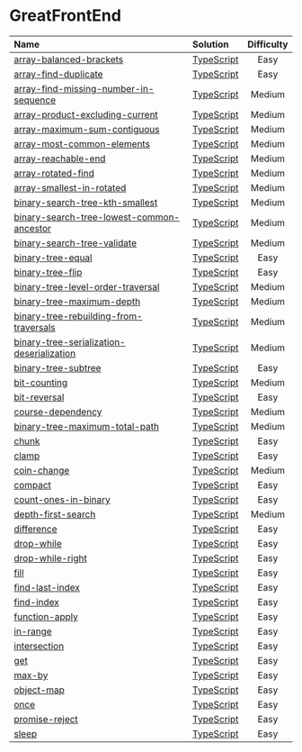 # GreatFrontEnd

| Name                                                                                                                                                         | Solution                                                           | Difficulty |
| :----------------------------------------------------------------------------------------------------------------------------------------------------------- | :----------------------------------------------------------------- | :--------: |
| [array-balanced-brackets](https://www.greatfrontend.com/questions/javascript/array-balanced-brackets)                                                        | [TypeScript](./array-balanced-brackets/index.ts)                   |    Easy    |
| [array-find-duplicate](https://www.greatfrontend.com/questions/javascript/array-find-duplicate)                                                              | [TypeScript](./array-find-duplicate/index.ts)                      |    Easy    |
| [array-find-missing-number-in-sequence](https://www.greatfrontend.com/questions/javascript/array-find-missing-number-in-sequence)                            | [TypeScript](./array-find-missing-number-in-sequence/index.ts)     |   Medium   |
| [array-product-excluding-current](https://www.greatfrontend.com/interviews/study/blind75/questions/algo/array-product-excluding-current)                     | [TypeScript](./array-product-excluding-current/index.ts)           |   Medium   |
| [array-maximum-sum-contiguous](https://www.greatfrontend.com/interviews/study/blind75/questions/algo/array-maximum-sum-contiguous)                           | [TypeScript](./array-maximum-sum-contiguous/index.ts)              |   Medium   |
| [array-most-common-elements](https://www.greatfrontend.com/interviews/study/blind75/questions/algo/array-most-common-elements)                               | [TypeScript](./array-most-common-elements/index.ts)                |   Medium   |
| [array-reachable-end](https://www.greatfrontend.com/interviews/study/blind75/questions/algo/array-reachable-end)                                             | [TypeScript](./array-reachable-end/index.ts)                       |   Medium   |
| [array-rotated-find](https://www.greatfrontend.com/interviews/study/blind75/questions/algo/array-rotated-find)                                               | [TypeScript](./array-rotated-find/index.ts)                        |   Medium   |
| [array-smallest-in-rotated](https://www.greatfrontend.com/interviews/study/blind75/questions/algo/array-smallest-in-rotated)                                 | [TypeScript](./array-smallest-in-rotated/index.ts)                 |   Medium   |
| [binary-search-tree-kth-smallest](https://www.greatfrontend.com/interviews/study/blind75/questions/algo/binary-search-tree-kth-smallest)                     | [TypeScript](./binary-search-tree-kth-smallest/index.ts)           |   Medium   |
| [binary-search-tree-lowest-common-ancestor](https://www.greatfrontend.com/interviews/study/blind75/questions/algo/binary-search-tree-lowest-common-ancestor) | [TypeScript](./binary-search-tree-lowest-common-ancestor/index.ts) |   Medium   |
| [binary-search-tree-validate](https://www.greatfrontend.com/interviews/study/blind75/questions/algo/binary-search-tree-validate)                             | [TypeScript](./binary-search-tree-validate/index.ts)               |   Medium   |
| [binary-tree-equal](https://www.greatfrontend.com/interviews/study/blind75/questions/algo/binary-tree-equal)                                                 | [TypeScript](./binary-tree-equal/index.ts)                         |    Easy    |
| [binary-tree-flip](https://www.greatfrontend.com/interviews/study/blind75/questions/algo/binary-tree-flip)                                                   | [TypeScript](./binary-tree-flip/index.ts)                          |    Easy    |
| [binary-tree-level-order-traversal](https://www.greatfrontend.com/interviews/study/blind75/questions/algo/binary-tree-level-order-traversal)                 | [TypeScript](./binary-tree-level-order-traversal/index.ts)         |   Medium   |
| [binary-tree-maximum-depth](https://www.greatfrontend.com/interviews/study/blind75/questions/algo/binary-tree-maximum-depth)                                 | [TypeScript](./binary-tree-maximum-depth/index.ts)                 |   Medium   |
| [binary-tree-rebuilding-from-traversals](https://www.greatfrontend.com/interviews/study/blind75/questions/algo/binary-tree-rebuilding-from-traversals)       | [TypeScript](./binary-tree-rebuilding-from-traversals/index.ts)    |   Medium   |
| [binary-tree-serialization-deserialization](https://www.greatfrontend.com/interviews/study/blind75/questions/algo/binary-tree-serialization-deserialization) | [TypeScript](./binary-tree-serialization-deserialization/index.ts) |   Medium   |
| [binary-tree-subtree](https://www.greatfrontend.com/interviews/study/blind75/questions/algo/binary-tree-subtree)                                             | [TypeScript](./binary-tree-subtree/index.ts)                       |    Easy    |
| [bit-counting](https://www.greatfrontend.com/interviews/study/blind75/questions/algo/bit-counting)                                                           | [TypeScript](./bit-counting/index.ts)                              |   Medium   |
| [bit-reversal](https://www.greatfrontend.com/interviews/study/blind75/questions/algo/bit-reversal)                                                           | [TypeScript](./bit-reversal/index.ts)                              |    Easy    |
| [course-dependency](https://www.greatfrontend.com/interviews/study/blind75/questions/algo/course-dependency)                                                 | [TypeScript](./course-dependency/index.ts)                         |   Medium   |
| [binary-tree-maximum-total-path](https://www.greatfrontend.com/interviews/study/blind75/questions/algo/binary-tree-maximum-total-path)                       | [TypeScript](./binary-tree-maximum-total-path/index.ts)            |   Medium   |
| [chunk](https://www.greatfrontend.com/questions/javascript/chunk)                                                                                            | [TypeScript](./chunk/index.ts)                                     |    Easy    |
| [clamp](https://www.greatfrontend.com/questions/javascript/clamp)                                                                                            | [TypeScript](./clamp/index.ts)                                     |    Easy    |
| [coin-change](https://www.greatfrontend.com/questions/javascript/coin-change)                                                                                | [TypeScript](./coin-change/index.ts)                               |   Medium   |
| [compact](https://www.greatfrontend.com/questions/javascript/compact)                                                                                        | [TypeScript](./compact/index.ts)                                   |    Easy    |
| [count-ones-in-binary](https://www.greatfrontend.com/questions/javascript/count-ones-in-binary)                                                              | [TypeScript](./count-ones-in-binary/index.ts)                      |    Easy    |
| [depth-first-search](https://www.greatfrontend.com/questions/javascript/depth-first-search)                                                                  | [TypeScript](./depth-first-search/index.ts)                        |   Medium   |
| [difference](https://www.greatfrontend.com/questions/javascript/difference)                                                                                  | [TypeScript](./difference/index.ts)                                |    Easy    |
| [drop-while](https://www.greatfrontend.com/questions/javascript/drop-while)                                                                                  | [TypeScript](./drop-while/index.ts)                                |    Easy    |
| [drop-while-right](https://www.greatfrontend.com/questions/javascript/drop-while-right)                                                                      | [TypeScript](./drop-while-right/index.ts)                          |    Easy    |
| [fill](https://www.greatfrontend.com/questions/javascript/fill)                                                                                              | [TypeScript](./fill/index.ts)                                      |    Easy    |
| [find-last-index](https://www.greatfrontend.com/questions/javascript/find-last-index)                                                                        | [TypeScript](./find-last-index/index.ts)                           |    Easy    |
| [find-index](https://www.greatfrontend.com/questions/javascript/find-index)                                                                                  | [TypeScript](./find-index/index.ts)                                |    Easy    |
| [function-apply](https://www.greatfrontend.com/questions/javascript/function-apply)                                                                          | [TypeScript](./function-apply/index.ts)                            |    Easy    |
| [in-range](https://www.greatfrontend.com/questions/javascript/in-range)                                                                                      | [TypeScript](./in-range/index.ts)                                  |    Easy    |
| [intersection](https://www.greatfrontend.com/questions/javascript/intersection)                                                                              | [TypeScript](./intersection/index.ts)                              |    Easy    |
| [get](https://www.greatfrontend.com/questions/javascript/get)                                                                                                | [TypeScript](./get/index.ts)                                       |    Easy    |
| [max-by](https://www.greatfrontend.com/questions/javascript/max-by)                                                                                          | [TypeScript](./max-by/index.ts)                                    |    Easy    |
| [object-map](https://www.greatfrontend.com/questions/javascript/object-map)                                                                                  | [TypeScript](./object-map/index.ts)                                |    Easy    |
| [once](https://www.greatfrontend.com/questions/javascript/once)                                                                                              | [TypeScript](./once/index.ts)                                      |    Easy    |
| [promise-reject](https://www.greatfrontend.com/questions/javascript/promise-reject)                                                                          | [TypeScript](./promise-reject/index.ts)                            |    Easy    |
| [sleep](https://www.greatfrontend.com/questions/javascript/sleep)                                                                                            | [TypeScript](./sleep/index.ts)                                     |    Easy    |
